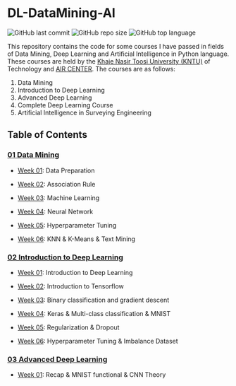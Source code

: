 # DL-DataMining-AI

![GitHub last commit](https://img.shields.io/github/last-commit/Yousefess/DL-DataMining-AI)
![GitHub repo size](https://img.shields.io/github/repo-size/Yousefess/DL-DataMining-AI)
![GitHub top language](https://img.shields.io/github/languages/top/Yousefess/DL-DataMining-AI)

This repository contains the code for some courses I have passed in fields of Data Mining, Deep Learning and Artificial Intelligence in Python language. These courses are held by the [Khaje Nasir Toosi University (KNTU)](https://geomatics.kntu.ac.ir/) of Technology and [AIR CENTER](https://t.me/AIR_Center). The courses are as follows:

1. Data Mining
2. Introduction to Deep Learning
3. Advanced Deep Learning
4. Complete Deep Learning Course
5. Artificial Intelligence in Surveying Engineering

## Table of Contents

### [01 Data Mining](https://github.com/Yousefess/DL-DataMining-AI/tree/main/01%20Data%20Mining)

- [Week 01](https://github.com/Yousefess/DL-DataMining-AI/tree/main/01%20Data%20Mining/Week%2001): Data Preparation

- [Week 02](https://github.com/Yousefess/DL-DataMining-AI/tree/main/01%20Data%20Mining/Week%2002): Association Rule

- [Week 03](https://github.com/Yousefess/DL-DataMining-AI/tree/main/01%20Data%20Mining/Week%2003): Machine Learning

- [Week 04](https://github.com/Yousefess/DL-DataMining-AI/tree/main/01%20Data%20Mining/Week%2004): Neural Network

- [Week 05](https://github.com/Yousefess/DL-DataMining-AI/tree/main/01%20Data%20Mining/Week%2005): Hyperparameter Tuning

- [Week 06](https://github.com/Yousefess/DL-DataMining-AI/tree/main/01%20Data%20Mining/Week%2006): KNN & K-Means & Text Mining

### [02 Introduction to Deep Learning](https://github.com/Yousefess/DL-DataMining-AI/tree/main/02%20Introduction%20to%20Deep%20Learning)

- [Week 01](https://github.com/Yousefess/DL-DataMining-AI/tree/main/02%20Introduction%20to%20Deep%20Learning/Week%2001): Introduction to Deep Learning

- [Week 02](https://github.com/Yousefess/DL-DataMining-AI/tree/main/02%20Introduction%20to%20Deep%20Learning/Week%2002): Introduction to Tensorflow

- [Week 03](https://github.com/Yousefess/DL-DataMining-AI/tree/main/02%20Introduction%20to%20Deep%20Learning/Week%2003): Binary classification and gradient descent

- [Week 04](https://github.com/Yousefess/DL-DataMining-AI/tree/main/02%20Introduction%20to%20Deep%20Learning/Week%2004): Keras & Multi-class classification & MNIST

- [Week 05](https://github.com/Yousefess/DL-DataMining-AI/tree/main/02%20Introduction%20to%20Deep%20Learning/Week%2005): Regularization & Dropout

- [Week 06](https://github.com/Yousefess/DL-DataMining-AI/tree/main/02%20Introduction%20to%20Deep%20Learning/Week%2006): Hyperparameter Tuning & Imbalance Dataset

### [03 Advanced Deep Learning](https://github.com/Yousefess/DL-DataMining-AI/tree/main/03%20Advance%20Deep%20Learning)

- [Week 01](https://github.com/Yousefess/DL-DataMining-AI/tree/main/03%20Advance%20Deep%20Learning/Week%2001): Recap & MNIST functional & CNN Theory
